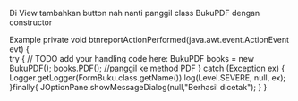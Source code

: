 Di View tambahkan button nah nanti panggil class BukuPDF dengan constructor 

Example
private void btnreportActionPerformed(java.awt.event.ActionEvent evt) {                                          
        try {
            // TODO add your handling code here:
            BukuPDF books = new BukuPDF();
            books.PDF(); //panggil ke method PDF 
        } catch (Exception ex) {
            Logger.getLogger(FormBuku.class.getName()).log(Level.SEVERE, null, ex);
        }finally{
            JOptionPane.showMessageDialog(null,"Berhasil dicetak");
        }
    }         
